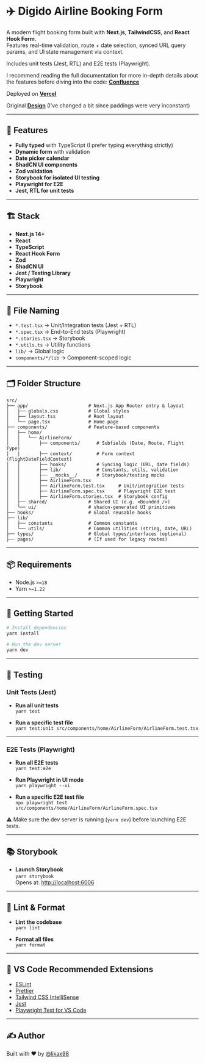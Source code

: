 # ✈️ Digido Airline Booking Form


A modern flight booking form built with **Next.js**, **TailwindCSS**, and **React Hook Form**.  
Features real-time validation, route + date selection, synced URL query params, and UI state management via context.

Includes unit tests (Jest, RTL) and E2E tests (Playwright).

I recommend reading the full documentation for more in-depth details about the features before diving into the code:
**[Confluence](https://likakharatishvili01.atlassian.net/wiki/external/Mzg2YzFiNGNiMzU2NGMwNmFiYjAxNGU1ODNmMjkzNzI)**

Deployed on **[Vercel](https://airline-booking-revera-ywoq.vercel.app/)**

Original **[Design](https://www.figma.com/file/oFdDYD6Ca1v3Iz6oxEoej0/Untitled?type=design&node-id=0%3A1&mode=design&t=knYsW49Xi9rnV5rg-1)** (I've changed a bit since paddings were very inconstant)

---

## 🧠 Features

- **Fully typed** with TypeScript (I prefer typing everything strictly)
- **Dynamic form** with validation  
- **Date picker calendar**  
- **ShadCN UI components**  
- **Zod validation**  
- **Storybook for isolated UI testing**  
- **Playwright for E2E**  
- **Jest, RTL for unit tests**

---

## 🏗️ Stack

- **Next.js 14+**  
- **React**  
- **TypeScript**  
- **React Hook Form**  
- **Zod**  
- **ShadCN UI**  
- **Jest / Testing Library**  
- **Playwright**  
- **Storybook**

---

## 🧪 File Naming

- `*.test.tsx` → Unit/Integration tests (Jest + RTL)  
- `*.spec.tsx` → End-to-End tests (Playwright)  
- `*.stories.tsx` → Storybook  
- `*.utils.ts` → Utility functions  
- `lib/` → Global logic  
- `components/*/lib` → Component-scoped logic  

---

## 🗂️ Folder Structure

```text
src/
├── app/                      # Next.js App Router entry & layout
│   ├── globals.css           # Global styles
│   ├── layout.tsx            # Root layout
│   └── page.tsx              # Home page
├── components/               # Feature-based components
│   ├── home/
│   │   └── AirlineForm/     
│   │       ├── components/      # Subfields (Date, Route, Flight Type)
│   │       ├── context/         # Form context (FlightDateFieldContext)
│   │       ├── hooks/           # Syncing logic (URL, date fields)
│   │       ├── lib/             # Constants, utils, validation
│   │       ├── __mocks__/       # Storybook/testing mocks
│   │       ├── AirlineForm.tsx
│   │       ├── AirlineForm.test.tsx     # Unit/integration tests
│   │       ├── AirlineForm.spec.tsx     # Playwright E2E test
│   │       ├── AirlineForm.stories.tsx  # Storybook config
│   ├── shared/               # Shared UI (e.g. <Bounded />)
│   └── ui/                   # shadcn-generated UI primitives
├── hooks/                    # Global reusable hooks
├── lib/  
│   ├── constants             # Common constants
│   └── utils/                # Common utilities (string, date, URL)
├── types/                    # Global types/interfaces (optional)
├── pages/                    # (If used for legacy routes)
```

---

## 📦 Requirements

- Node.js `>=18`  
- Yarn `>=1.22`

---

## 🚀 Getting Started

```bash
# Install dependencies
yarn install

# Run the dev server
yarn dev
```

---

## 🧪 Testing

### Unit Tests (Jest)

- **Run all unit tests**  
  `yarn test`

- **Run a specific test file**  
  `yarn test:unit src/components/home/AirlineForm/AirlineForm.test.tsx`

---

### E2E Tests (Playwright)

- **Run all E2E tests**  
  `yarn test:e2e`

- **Run Playwright in UI mode**  
  `yarn playwright --ui`

- **Run a specific E2E test file**  
  `npx playwright test src/components/home/AirlineForm/AirlineForm.spec.tsx`

⚠️ Make sure the dev server is running (`yarn dev`) before launching E2E tests.

---

## 📚 Storybook

- **Launch Storybook**  
  `yarn storybook`  
  Opens at: [http://localhost:6006](http://localhost:6006)

---

## 🧼 Lint & Format

- **Lint the codebase**  
  `yarn lint`

- **Format all files**  
  `yarn format`

---

## 🔧 VS Code Recommended Extensions

- [ESLint](https://marketplace.visualstudio.com/items?itemName=dbaeumer.vscode-eslint)  
- [Prettier](https://marketplace.visualstudio.com/items?itemName=esbenp.prettier-vscode)  
- [Tailwind CSS IntelliSense](https://marketplace.visualstudio.com/items?itemName=bradlc.vscode-tailwindcss)  
- [Jest](https://marketplace.visualstudio.com/items?itemName=Orta.vscode-jest)  
- [Playwright Test for VS Code](https://marketplace.visualstudio.com/items?itemName=ms-playwright.playwright)

---

## ✍️ Author

Built with ❤️ by [@likax98](https://github.com/likax98)

